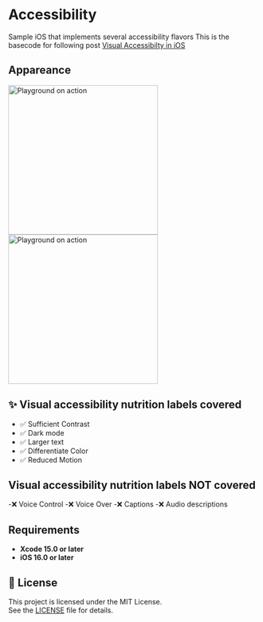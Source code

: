 # Accessibility
Sample iOS that implements several accessibility flavors This is the basecode for following post [Visual Accessibilty in iOS](https://javios.eu/uncategorized/visual-accessibilty-in-ios/)

## Appareance
<img src="media/review.png" alt="Playground on action" width="300">
<img src="media/review2.png" alt="Playground on action" width="300">

## ✨ Visual accessibility nutrition labels covered

- ✅ Sufficient Contrast
- ✅ Dark mode
- ✅ Larger text
- ✅ Differentiate Color
- ✅ Reduced Motion

##  Visual accessibility nutrition labels NOT covered
-❌ Voice Control
-❌ Voice Over
-❌ Captions
-❌ Audio descriptions


## Requirements

- **Xcode 15.0 or later**
- **iOS 16.0 or later**

## 🔖 License

This project is licensed under the MIT License.  
See the [LICENSE](./LICENSE) file for details.

